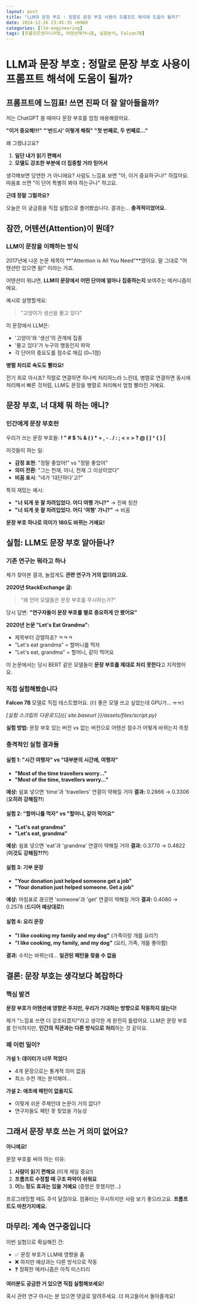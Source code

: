 ```yaml
---
layout: post
title: "LLM과 문장 부호 : 정말로 문장 부호 사용이 프롬프트 해석에 도움이 될까?"
date: 2024-12-26 23:45:35 +0900
categories: [llm-engineering]
tags: [프롬프트엔지니어링, 어텐션메커니즘, 실험분석, Falcon7B]
---
```


# LLM과 문장 부호 : 정말로 문장 부호 사용이 프롬프트 해석에 도움이 될까?

## 프롬프트에 느낌표! 쓰면 진짜 더 잘 알아들을까?

저는 ChatGPT 쓸 때마다 문장 부호를 엄청 애용해왔어요.

**"이거 중요해!!!"**
**"'반드시' 이렇게 해줘"**
**"첫 번째로, 두 번째로..."**

왜 그랬냐고요?
1. **일단 내가 읽기 편해서**
2. **모델도 강조한 부분에 더 집중할 거라 믿어서**

생각해보면 당연한 거 아니에요? 사람도 느낌표 보면 "아, 이거 중요하구나!" 하잖아요. 따옴표 쓰면 "이 단어 특별히 봐야 하는구나" 하고요.

**근데 정말 그럴까요?**

오늘은 이 궁금증을 직접 실험으로 풀어봤습니다. 결과는... **충격적이었어요.**

## 잠깐, 어텐션(Attention)이 뭔데?

### LLM이 문장을 이해하는 방식

2017년에 나온 논문 제목이 **"Attention is All You Need"**였어요. 말 그대로 "어텐션만 있으면 됨!" 이라는 거죠.

어텐션이 뭐냐면, **LLM이 문장에서 어떤 단어에 얼마나 집중하는지** 보여주는 메커니즘이에요.

예시로 설명할게요:
> "고양이가 생선을 물고 있다"

이 문장에서 LLM은:
- '고양이'와 '생선'의 관계에 집중
- '물고 있다'가 누구의 행동인지 파악
- 각 단어의 중요도를 점수로 매김 (0~1점)

**병렬 처리로 속도도 빨라요!**

전기 회로 아시죠? 직렬로 연결하면 하나씩 처리하느라 느린데, 병렬로 연결하면 동시에 처리해서 빠른 것처럼, LLM도 문장을 병렬로 처리해서 엄청 빨라진 거예요.

## 문장 부호, 너 대체 뭐 하는 애니?

### 인간에게 문장 부호란

우리가 쓰는 문장 부호들: **! " # $ % & ( ) * + , - . / : ; < = > ? @ [ ] ^ { } |**

이것들이 하는 일:
- **감정 표현**: "정말 좋았어!" vs "정말 좋았어"
- **의미 전환**: "그는 천재, 아니, 천재 그 이상이었다"
- **비꼼 표시**: "네가 '대단하다'고?"

특히 재밌는 예시:
- **"너 되게 옷 잘 차려입었다. 어디 여행 가니?"** → 진짜 칭찬
- **"너 되게 옷 잘 차려입었다. 어디 '여행' 가니?"** → 비꼼

**문장 부호 하나로 의미가 180도 바뀌는 거예요!**

## 실험: LLM도 문장 부호 알아듣나?

### 기존 연구는 뭐라고 하나

제가 찾아본 결과, 놀랍게도 **관련 연구가 거의 없더라고요.**

**2020년 StackExchange 글:**
> "왜 언어 모델들은 문장 부호를 무시하는가?"

당시 답변: **"연구자들이 문장 부호를 별로 중요하게 안 봤어요"**

**2020년 논문 "Let's Eat Grandma":**
- 제목부터 강렬하죠? ㅋㅋㅋ
- "Let's eat grandma" = 할머니를 먹자
- "Let's eat, grandma" = 할머니, 같이 먹어요

이 논문에서는 당시 BERT 같은 모델들이 **문장 부호를 제대로 처리 못한다**고 지적했어요.

### 직접 실험해봤습니다

**Falcon 7B** 모델로 직접 테스트했어요. (더 좋은 모델 쓰고 싶었는데 GPU가... ㅠㅠ)

*[실험 스크립트 다운로드]({{ site.baseurl }}/assets/files/script.py)*

**실험 방법:**
문장 부호 있는 버전 vs 없는 버전으로 어텐션 점수가 어떻게 바뀌는지 측정

### 충격적인 실험 결과들

#### 실험 1: "시간 여행자" vs "대부분의 시간에, 여행자"
- **"Most of the time travellers worry..."** 
- **"Most of the time, travellers worry..."**

**예상:** 쉼표 넣으면 'time'과 'travellers' 연결이 약해질 거야
**결과:** 0.2866 → 0.3306 (**오히려 강해짐?!**)

#### 실험 2: "할머니를 먹자" vs "할머니, 같이 먹어요"
- **"Let's eat grandma"**
- **"Let's eat, grandma"**

**예상:** 쉼표 넣으면 'eat'과 'grandma' 연결이 약해질 거야
**결과:** 0.3770 → 0.4822 (**이것도 강해짐?!?!**)

#### 실험 3: 기부 문장
- **"Your donation just helped someone get a job"**
- **"Your donation just helped someone. Get a job"**

**예상:** 마침표로 끊으면 'someone'과 'get' 연결이 약해질 거야
**결과:** 0.4080 → 0.2578 (**드디어 예상대로!**)

#### 실험 4: 요리 문장
- **"I like cooking my family and my dog"** (가족이랑 개를 요리?)
- **"I like cooking, my family, and my dog"** (요리, 가족, 개를 좋아함)

**결과:** 수치는 바뀌는데... **일관된 패턴을 찾을 수 없음**

## 결론: 문장 부호는 생각보다 복잡하다

### 핵심 발견

**문장 부호가 어텐션에 영향은 주지만, 우리가 기대하는 방향으로 작동하지 않는다!**

제가 "느낌표 쓰면 더 강조되겠지!"라고 생각한 게 완전히 틀렸어요. LLM은 문장 부호를 인식하지만, **인간의 직관과는 다른 방식으로 처리**하는 것 같아요.

### 왜 이런 일이?

**가설 1: 데이터가 너무 적었다**
- 4개 문장으로는 통계적 의미 없음
- 최소 수천 개는 분석해야...

**가설 2: 애초에 패턴이 없을지도**
- 이렇게 쉬운 주제인데 논문이 거의 없다?
- 연구자들도 패턴 못 찾았을 가능성

## 그래서 문장 부호 쓰는 거 의미 없어요?

**아니에요!**

문장 부호를 써야 하는 이유:
1. **사람이 읽기 편해요** (이게 제일 중요!)
2. **프롬프트 수정할 때 구조 파악이 쉬워요**
3. **어느 정도 효과는 있을 거예요** (증명은 못했지만...)

프로그래밍할 때도 주석 달잖아요. 컴퓨터는 무시하지만 사람 보기 좋으라고요. **프롬프트도 마찬가지예요.**

## 마무리: 계속 연구중입니다

이번 실험으로 확실해진 건:
- ✅ 문장 부호가 LLM에 영향을 줌
- ❌ 하지만 예상과는 다른 방식으로 작동
- ❓ 정확한 메커니즘은 아직 미스터리

**여러분도 궁금한 거 있으면 직접 실험해보세요!**

혹시 관련 연구 아시는 분 있으면 댓글로 알려주세요. 더 파고들어서 돌아올게요!